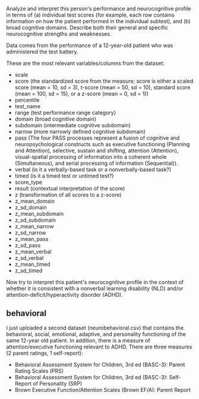 Analyze and interpret this person's performance and neurocognitive profile in
terms of (a) individual test scores (for example, each row contains information
on how the patient performed in the individual subtest), and (b) broad cognitive
domains. Describe both their
general and specific neurocognitive strengths and weaknesses.

Data comes from the performance of a 12-year-old patient who was
administered the test battery.

These are the most relevant variables/columns from the dataset:

- scale	
- score	(the standardized score from the measure; score is either a scaled score (mean = 10, sd = 3), t-score (mean = 50, sd = 10), standard score (mean = 100, sd = 15), or a z-score (mean = 0, sd = 1))
- percentile
- test_name
- range (test performance range category)
- domain (broad cognitive domain)
- subdomain (intermediate cognitive subdomain)
- narrow (more narrowly defined cognitive subdomain)
- pass (The four PASS processes represent a fusion of cognitive and neuropsychological constructs such as executive functioning (Planning and Attention), selective, sustain and shifting, attention (Attention), visual-spatial processing of information into a coherent whole (Simultaneous), and serial processing of information (Sequential)).
- verbal (is it a verbally-based task or a nonverbally-based task?)
- timed (is it a timed test or untimed test?)
- score_type
- result (contextual interpretation of the score)
- z (transformation of all scores to a z-score)
- z_mean_domain
- z_sd_domain
- z_mean_subdomain
- z_sd_subdomain
- z_mean_narrow
- z_sd_narrow
- z_mean_pass
- z_sd_pass
- z_mean_verbal
- z_sd_verbal
- z_mean_timed
- z_sd_timed

Now try to interpret this patient's neurocognitive profile in the context of
whether it is consistent with a nonverbal learning disability (NLD) and/or
attention-deficit/hyperactivity disorder (ADHD).

## behavioral

I just uploaded a second dataset (neurobehavioral.csv) that contains the
behavioral, social, emotional, adaptive, and personality functioning of the same
12-year old patient. In addition, there is a measure of attention/executive
functioning relevant to ADHD. There are three measures (2 parent ratings, 1 self-report): 
- Behavioral Assessment System for Children, 3rd ed (BASC-3): Parent Rating Scales (PRS)
- Behavioral Assessment System for Children, 3rd ed (BASC-3): Self-Report of Personality (SRP)
- Brown Executive Function/Attention Scales (Brown EF/A): Parent Report
